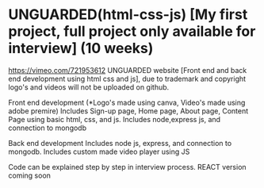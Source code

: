 # UNGUARDED(html-css-js) [My first project, full project only available for interview] (10 weeks)
https://vimeo.com/721953612 UNGUARDED website [Front end and back end development using html css and js], due to trademark and copyright logo's and videos will not be uploaded on github. 

Front end development (*Logo's made using canva, Video's made using adobe premire)
Includes Sign-up page, Home page, About page, Content Page using basic html, css, and js. Includes node,express js, and connection to mongodb 

Back end development
Includes node js, express, and connection to mongodb. Includes custom made video player using JS

Code can be explained step by step in interview process. REACT version coming soon






